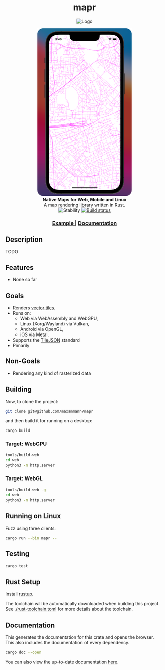 <h1 align="center">mapr</h1>
<p align="center">
  <img width="200px" alt="Logo" src="https://">
</p>
<div align="center">
  <img width="300px" src="docs/src/figures/mapr-ios.png" alt="preview">
</div>
<div align="center">
  <strong>Native Maps for Web, Mobile and Linux</strong>
</div>
<div align="center">
  A map rendering library written in Rust.
</div>

<div align="center">
  <img src="https://img.shields.io/badge/stability-experimental-orange.svg?style=flat-square" 
      alt="Stability" />
  <a href="https://github.com/maxammann/mapr/actions/workflows/rust.yml">    
    <img src="https://github.com/maxammann/mapr/actions/workflows/rust.yml/badge.svg"
        alt="Build status" />
  </a>
</div>

<div align="center">
  <h3>
    <a href="https://">
      Example
    </a>
    <span> | </span>
    <a href="https://maxammann.github.io/mapr">
      Documentation
    </a>
  </h3>
</div>


## Description

TODO


## Features

* None so far

## Goals

* Renders [vector tiles](https://docs.mapbox.com/vector-tiles/specification/).
* Runs on:
  * Web via WebAssembly and WebGPU,
  * Linux (Xorg/Wayland) via Vulkan,
  * Android via OpenGL,
  * iOS via Metal.
* Supports the [TileJSON](https://docs.mapbox.com/help/glossary/tilejson/) standard
* Pimarily 

## Non-Goals

* Rendering any kind of rasterized data

## Building

Now, to clone the project:

```bash
git clone git@github.com/maxammann/mapr
```

and then build it for running on a desktop:

```bash
cargo build
```

### Target: WebGPU

```bash
tools/build-web
cd web
python3 -m http.server
```

### Target: WebGL

```bash
tools/build-web -g
cd web
python3 -m http.server
```

## Running on Linux

Fuzz using three clients:

```bash
cargo run --bin mapr --
```

## Testing

```bash
cargo test
```

## Rust Setup

Install [rustup](https://rustup.rs/).

The toolchain will be automatically downloaded when building this project. See [./rust-toolchain.toml](./rust-toolchain.toml) for more details about the toolchain.

## Documentation

This generates the documentation for this crate and opens the browser. This also includes the documentation of every
dependency.

```bash
cargo doc --open
```

You can also view the up-to-date documentation [here](https://).

